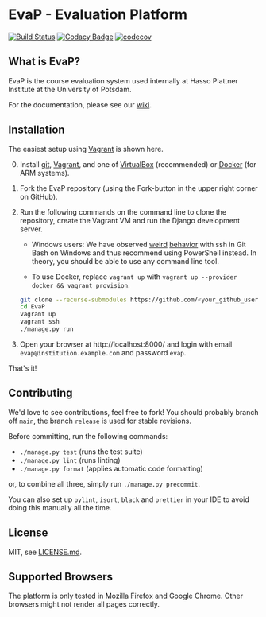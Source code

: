 # EvaP - Evaluation Platform

[![Build Status](https://github.com/e-valuation/EvaP/workflows/EvaP%20Test%20Suite/badge.svg?branch=main)](https://github.com/e-valuation/EvaP/actions?query=workflow%3A%22EvaP+Test+Suite%22)
[![Codacy Badge](https://app.codacy.com/project/badge/Grade/2cf538781fdc4680a7103bcf96417a9a)](https://www.codacy.com/gh/e-valuation/EvaP/dashboard)
[![codecov](https://codecov.io/gh/e-valuation/EvaP/branch/main/graph/badge.svg)](https://codecov.io/gh/e-valuation/EvaP)


## What is EvaP?

EvaP is the course evaluation system used internally at Hasso Plattner Institute at the University of Potsdam.

For the documentation, please see our [wiki](https://github.com/e-valuation/EvaP/wiki).


## Installation

The easiest setup using [Vagrant](https://www.vagrantup.com) is shown here.

0. Install [git](https://git-scm.com/downloads), [Vagrant](https://www.vagrantup.com/downloads.html), and one of [VirtualBox](https://www.virtualbox.org/wiki/Downloads) (recommended) or [Docker](https://docs.docker.com/engine/install/) (for ARM systems).

1. Fork the EvaP repository (using the Fork-button in the upper right corner on GitHub).

2. Run the following commands on the command line to clone the repository, create the Vagrant VM and run the Django development server.
   * Windows users: We have observed [weird](https://github.com/hashicorp/vagrant/issues/9143#issuecomment-401088752) [behavior](https://github.com/git-for-windows/git/issues/3657) with ssh in Git Bash on Windows and thus recommend using PowerShell instead. In theory, you should be able to use any command line tool.

   * To use Docker, replace `vagrant up` with `vagrant up --provider docker && vagrant provision`.

   ```bash
   git clone --recurse-submodules https://github.com/<your_github_username>/EvaP.git
   cd EvaP
   vagrant up
   vagrant ssh
   ./manage.py run
   ```

3. Open your browser at http://localhost:8000/ and login with email `evap@institution.example.com` and password `evap`.


That's it!

## Contributing

We'd love to see contributions, feel free to fork! You should probably branch off `main`, the branch `release` is used for stable revisions.

Before committing, run the following commands:
- `./manage.py test` (runs the test suite)
- `./manage.py lint` (runs linting)
- `./manage.py format` (applies automatic code formatting)

or, to combine all three, simply run `./manage.py precommit`.

You can also set up `pylint`, `isort`, `black` and `prettier` in your IDE to avoid doing this manually all the time.

## License

MIT, see [LICENSE.md](LICENSE.md).


## Supported Browsers

The platform is only tested in Mozilla Firefox and Google Chrome. Other browsers might not render all pages correctly.